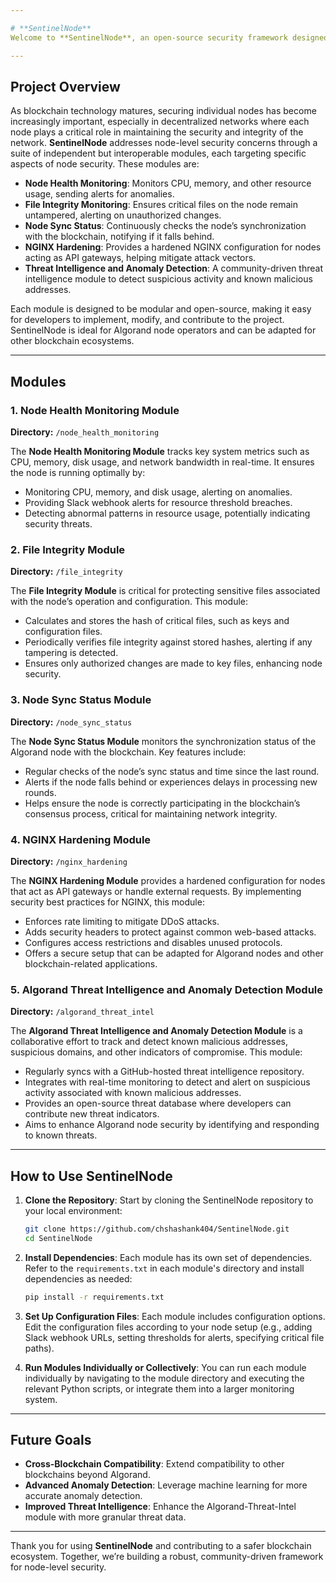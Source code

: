 ```yaml
---

# **SentinelNode**
Welcome to **SentinelNode**, an open-source security framework designed to enhance the security and resilience of blockchain nodes, specifically focusing on Algorand but extensible to other blockchains. The project aims to provide a comprehensive suite of tools that monitor, protect, and harden blockchain nodes at the system level. Our goal is to make node-level security tools accessible to developers, researchers, and node operators, fostering a community-driven approach to improving the security of blockchain infrastructure.

---
```


## Project Overview

As blockchain technology matures, securing individual nodes has become increasingly important, especially in decentralized networks where each node plays a critical role in maintaining the security and integrity of the network. **SentinelNode** addresses node-level security concerns through a suite of independent but interoperable modules, each targeting specific aspects of node security. These modules are:

- **Node Health Monitoring**: Monitors CPU, memory, and other resource usage, sending alerts for anomalies.
- **File Integrity Monitoring**: Ensures critical files on the node remain untampered, alerting on unauthorized changes.
- **Node Sync Status**: Continuously checks the node’s synchronization with the blockchain, notifying if it falls behind.
- **NGINX Hardening**: Provides a hardened NGINX configuration for nodes acting as API gateways, helping mitigate attack vectors.
- **Threat Intelligence and Anomaly Detection**: A community-driven threat intelligence module to detect suspicious activity and known malicious addresses.

Each module is designed to be modular and open-source, making it easy for developers to implement, modify, and contribute to the project. SentinelNode is ideal for Algorand node operators and can be adapted for other blockchain ecosystems.

---

## Modules

### 1. Node Health Monitoring Module

**Directory:** `/node_health_monitoring`

The **Node Health Monitoring Module** tracks key system metrics such as CPU, memory, disk usage, and network bandwidth in real-time. It ensures the node is running optimally by:
- Monitoring CPU, memory, and disk usage, alerting on anomalies.
- Providing Slack webhook alerts for resource threshold breaches.
- Detecting abnormal patterns in resource usage, potentially indicating security threats.

### 2. File Integrity Module

**Directory:** `/file_integrity`

The **File Integrity Module** is critical for protecting sensitive files associated with the node’s operation and configuration. This module:
- Calculates and stores the hash of critical files, such as keys and configuration files.
- Periodically verifies file integrity against stored hashes, alerting if any tampering is detected.
- Ensures only authorized changes are made to key files, enhancing node security.

### 3. Node Sync Status Module

**Directory:** `/node_sync_status`

The **Node Sync Status Module** monitors the synchronization status of the Algorand node with the blockchain. Key features include:
- Regular checks of the node’s sync status and time since the last round.
- Alerts if the node falls behind or experiences delays in processing new rounds.
- Helps ensure the node is correctly participating in the blockchain’s consensus process, critical for maintaining network integrity.

### 4. NGINX Hardening Module

**Directory:** `/nginx_hardening`

The **NGINX Hardening Module** provides a hardened configuration for nodes that act as API gateways or handle external requests. By implementing security best practices for NGINX, this module:
- Enforces rate limiting to mitigate DDoS attacks.
- Adds security headers to protect against common web-based attacks.
- Configures access restrictions and disables unused protocols.
- Offers a secure setup that can be adapted for Algorand nodes and other blockchain-related applications.

### 5. Algorand Threat Intelligence and Anomaly Detection Module

**Directory:** `/algorand_threat_intel`

The **Algorand Threat Intelligence and Anomaly Detection Module** is a collaborative effort to track and detect known malicious addresses, suspicious domains, and other indicators of compromise. This module:
- Regularly syncs with a GitHub-hosted threat intelligence repository.
- Integrates with real-time monitoring to detect and alert on suspicious activity associated with known malicious addresses.
- Provides an open-source threat database where developers can contribute new threat indicators.
- Aims to enhance Algorand node security by identifying and responding to known threats.

---

## How to Use SentinelNode

1. **Clone the Repository**: Start by cloning the SentinelNode repository to your local environment:
   ```bash
   git clone https://github.com/chshashank404/SentinelNode.git
   cd SentinelNode
   ```

2. **Install Dependencies**: Each module has its own set of dependencies. Refer to the `requirements.txt` in each module's directory and install dependencies as needed:
   ```bash
   pip install -r requirements.txt
   ```

3. **Set Up Configuration Files**: Each module includes configuration options. Edit the configuration files according to your node setup (e.g., adding Slack webhook URLs, setting thresholds for alerts, specifying critical file paths).

4. **Run Modules Individually or Collectively**: You can run each module individually by navigating to the module directory and executing the relevant Python scripts, or integrate them into a larger monitoring system.

---

## Future Goals

- **Cross-Blockchain Compatibility**: Extend compatibility to other blockchains beyond Algorand.
- **Advanced Anomaly Detection**: Leverage machine learning for more accurate anomaly detection.
- **Improved Threat Intelligence**: Enhance the Algorand-Threat-Intel module with more granular threat data.

---

Thank you for using **SentinelNode** and contributing to a safer blockchain ecosystem. Together, we’re building a robust, community-driven framework for node-level security.
